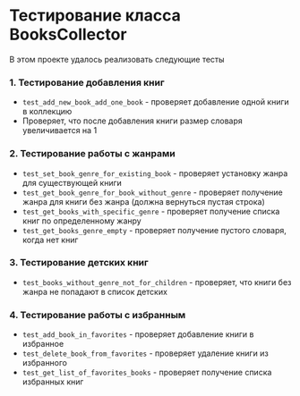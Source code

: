 # Тестирование класса BooksCollector

В этом проекте удалось реализовать следующие тесты

### 1. Тестирование добавления книг
- `test_add_new_book_add_one_book` - проверяет добавление одной книги в коллекцию
- Проверяет, что после добавления книги размер словаря увеличивается на 1

### 2. Тестирование работы с жанрами
- `test_set_book_genre_for_existing_book` - проверяет установку жанра для существующей книги
- `test_get_book_genre_for_book_without_genre` - проверяет получение жанра для книги без жанра (должна вернуться пустая строка)
- `test_get_books_with_specific_genre` - проверяет получение списка книг по определенному жанру
- `test_get_books_genre_empty` - проверяет получение пустого словаря, когда нет книг

### 3. Тестирование детских книг
- `test_books_without_genre_not_for_children` - проверяет, что книги без жанра не попадают в список детских

### 4. Тестирование работы с избранным
- `test_add_book_in_favorites` - проверяет добавление книги в избранное
- `test_delete_book_from_favorites` - проверяет удаление книги из избранного
- `test_get_list_of_favorites_books` - проверяет получение списка избранных книг